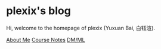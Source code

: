# plexix's blog

Hi, welcome to the homepage of plexix (Yuxuan Bai, 白钰渲).

[About Me][1]
[Course Notes][2]
[DM/ML][3]

[1]: https://pages.github.com
[2]: https://pages.github.com/themes
[3]: https://github.com/sighingnow/jekyll-gitbook/fork
